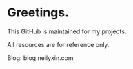# Greetings.
This GitHub is maintained for my projects.

All resources are for reference only.

Blog: blog.neilyxin.com
